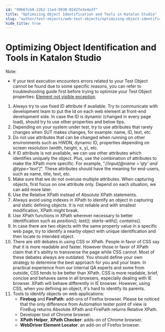 ```yaml
---
id: "99b67cb0-22b2-11ed-9930-0242fe3e4a3f"
title: "Optimizing Object Identification and Tools in Katalon Studio"
slug: "author/test-objects/web-test-objects/optimizing-object-identification-and-tools-in-katalon-studio"
hide_title: true
---
```


# <a id="id" class="anchor_top_offset"/><a id="ariaid-title1" class="anchor_top_offset"/>Optimizing Object Identification and Tools in <span xmlns="http://www.w3.org/1999/xhtml" className="ph">Katalon Studio</span> 

<div xmlns="http://www.w3.org/1999/xhtml" className="note note note_note"><span className="note__title">Note:</span> 
  <ul className="ul"><li className="li"> If your test execution encounters errors related to your Test Object cannot be found due to some specific reasons, you can refer to troubleshooting guide first before trying to optimize your Test Object properties: <a className="xref" href="/author/troubleshooting-for-test-creation/troubleshoot-web-automated-testing/element-not-visible-exception">Element not visible exception</a>.</li></ul>
</div>
<ol xmlns="http://www.w3.org/1999/xhtml" className="ol"><li className="li">Always try to use fixed ID attribute if available. Try to communicate with development team to put the Id on each web element at front-end development side. In case the ID is dynamic (changed in every page load), should try to use other properties and below tips.</li><li className="li">Depending on your system under test, try to use attributes that rarely changes when SUT makes changes, for example: name, ID, text, etc.</li><li className="li">Do not use attributes that can be changed when running on other environments such as HWDN, dynamic ID, properties depending on screen resolution (width, height, x, y), etc.</li><li className="li">If ID attribute is not available, we can use other attributes which identifies uniquely the object. Plus, use the combination of attributes to make the XPath more specific. For example, "<em className="ph i">//input[@name ='qty' and @type='text']</em>". These attributes should have the meaning for end-users, such as name, title, text, etc.</li><li className="li">Make sure that we do not overuse multiple attributes. When capturing objects, first focus on one attribute only. Depend on each situation,  we can add more later.</li><li className="li">Use the Relative XPath instead of Absolute XPath statements.</li><li className="li">Always avoid using indexes in XPath to identify an object in capturing and static defining objects. It is not reliable and with smallest modification, XPath might break.</li><li className="li">Use XPath functions in XPath wherever necessary to better identification such as <em className="ph i">position(); last(); starts-with(); contains().</em></li><li className="li">In case there are two objects with the same property value in a specific web page, try to identify a nearby object with unique identification and then locate to intended object.</li><li className="li">There are still debates in using CSS or XPath. People in favor of CSS say that it is more readable and faster. However those in favor of XPath claim that it's ability to transverse the page while CSS cannot. Most of these debates always are outdated. You should define your own strategy to determine the best approach for you and your team. In practical experience from our internal QA experts and some from outside, CSS tends to be better than XPath. CSS is more readable, brief, concise and behaves same in all browsers, especially dealing with IE browser. XPath will behave differently in IE browser. However, using CSS, when you defining an object, it's hard to identify its parents.</li><li className="li">Tools to identify objects on web applications: <ul className="ul"><li className="li"><strong className="ph b">Firebug</strong> and <strong className="ph b">FirePath</strong>: add-ons of Firefox browser. Please be noticed that the only difference from Automation tester point of view is FireBug returns Absolute XPath and FirePath returns Relative XPath.</li><li className="li">Developer tool of Chrome browser.</li><li className="li"><strong className="ph b">XPath Helper</strong>, <strong className="ph b">XPath Checker</strong>: adds-on of Chrome browser.</li><li className="li"><strong className="ph b">WebDriver Element Locator</strong>: an add-on of Firefox browser.</li></ul>   </li></ol> 
